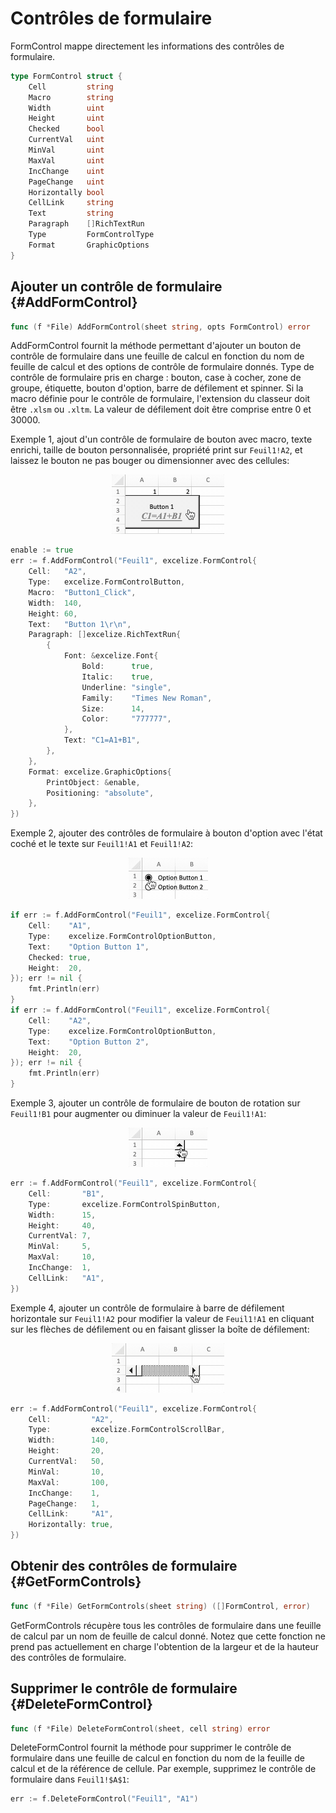 # Contrôles de formulaire

FormControl mappe directement les informations des contrôles de formulaire.

```go
type FormControl struct {
    Cell         string
    Macro        string
    Width        uint
    Height       uint
    Checked      bool
    CurrentVal   uint
    MinVal       uint
    MaxVal       uint
    IncChange    uint
    PageChange   uint
    Horizontally bool
    CellLink     string
    Text         string
    Paragraph    []RichTextRun
    Type         FormControlType
    Format       GraphicOptions
}
```

## Ajouter un contrôle de formulaire {#AddFormControl}

```go
func (f *File) AddFormControl(sheet string, opts FormControl) error
```

AddFormControl fournit la méthode permettant d'ajouter un bouton de contrôle de formulaire dans une feuille de calcul en fonction du nom de feuille de calcul et des options de contrôle de formulaire donnés. Type de contrôle de formulaire pris en charge : bouton, case à cocher, zone de groupe, étiquette, bouton d'option, barre de défilement et spinner. Si la macro définie pour le contrôle de formulaire, l'extension du classeur doit être `.xlsm` ou `.xltm`. La valeur de défilement doit être comprise entre 0 et 30000.

Exemple 1, ajout d'un contrôle de formulaire de bouton avec macro, texte enrichi, taille de bouton personnalisée, propriété print sur `Feuil1!A2`, et laissez le bouton ne pas bouger ou dimensionner avec des cellules:

<p align="center"><img width="180" src="./images/form_ctrl_button.gif" alt="ajouter un contrôle de formulaire de bouton avec Excelize"></p>

```go
enable := true
err := f.AddFormControl("Feuil1", excelize.FormControl{
    Cell:   "A2",
    Type:   excelize.FormControlButton,
    Macro:  "Button1_Click",
    Width:  140,
    Height: 60,
    Text:   "Button 1\r\n",
    Paragraph: []excelize.RichTextRun{
        {
            Font: &excelize.Font{
                Bold:      true,
                Italic:    true,
                Underline: "single",
                Family:    "Times New Roman",
                Size:      14,
                Color:     "777777",
            },
            Text: "C1=A1+B1",
        },
    },
    Format: excelize.GraphicOptions{
        PrintObject: &enable,
        Positioning: "absolute",
    },
})
```

Exemple 2, ajouter des contrôles de formulaire à bouton d'option avec l'état coché et le texte sur `Feuil1!A1` et `Feuil1!A2`:

<p align="center"><img width="127" src="./images/form_ctrl_option_button.gif" alt="ajouter des contrôles de formulaire de bouton d'option avec Excelize"></p>

```go
if err := f.AddFormControl("Feuil1", excelize.FormControl{
    Cell:    "A1",
    Type:    excelize.FormControlOptionButton,
    Text:    "Option Button 1",
    Checked: true,
    Height:  20,
}); err != nil {
    fmt.Println(err)
}
if err := f.AddFormControl("Feuil1", excelize.FormControl{
    Cell:    "A2",
    Type:    excelize.FormControlOptionButton,
    Text:    "Option Button 2",
    Height:  20,
}); err != nil {
    fmt.Println(err)
}
```

Exemple 3, ajouter un contrôle de formulaire de bouton de rotation sur `Feuil1!B1` pour augmenter ou diminuer la valeur de `Feuil1!A1`:

<p align="center"><img width="126" src="./images/form_ctrl_spin_button.gif" alt="ajouter un contrôle de formulaire de bouton de rotation avec Excelize"></p>

```go
err := f.AddFormControl("Feuil1", excelize.FormControl{
    Cell:       "B1",
    Type:       excelize.FormControlSpinButton,
    Width:      15,
    Height:     40,
    CurrentVal: 7,
    MinVal:     5,
    MaxVal:     10,
    IncChange:  1,
    CellLink:   "A1",
})
```

Exemple 4, ajouter un contrôle de formulaire à barre de défilement horizontale sur `Feuil1!A2` pour modifier la valeur de `Feuil1!A1` en cliquant sur les flèches de défilement ou en faisant glisser la boîte de défilement:

<p align="center"><img width="180" src="./images/form_ctrl_scroll_bar.gif" alt="ajouter un contrôle de formulaire à barre de défilement horizontale avec Excelize"></p>

```go
err := f.AddFormControl("Feuil1", excelize.FormControl{
    Cell:         "A2",
    Type:         excelize.FormControlScrollBar,
    Width:        140,
    Height:       20,
    CurrentVal:   50,
    MinVal:       10,
    MaxVal:       100,
    IncChange:    1,
    PageChange:   1,
    CellLink:     "A1",
    Horizontally: true,
})
```

## Obtenir des contrôles de formulaire {#GetFormControls}

```go
func (f *File) GetFormControls(sheet string) ([]FormControl, error)
```

GetFormControls récupère tous les contrôles de formulaire dans une feuille de calcul par un nom de feuille de calcul donné. Notez que cette fonction ne prend pas actuellement en charge l'obtention de la largeur et de la hauteur des contrôles de formulaire.

## Supprimer le contrôle de formulaire {#DeleteFormControl}

```go
func (f *File) DeleteFormControl(sheet, cell string) error
```

DeleteFormControl fournit la méthode pour supprimer le contrôle de formulaire dans une feuille de calcul en fonction du nom de la feuille de calcul et de la référence de cellule. Par exemple, supprimez le contrôle de formulaire dans `Feuil1!$A$1`:

```go
err := f.DeleteFormControl("Feuil1", "A1")
```
